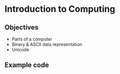 # Introduction to Computing

## Objectives

- Parts of a computer
- Binary & ASCII data representation
- Unicode

## Example code

